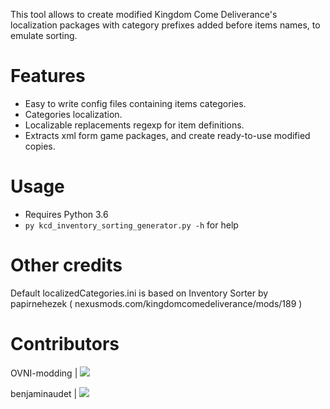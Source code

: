 This tool allows to create modified Kingdom Come Deliverance's localization packages
with category prefixes added before items names, to emulate sorting.

# Features

* Easy to write config files containing items categories.
* Categories localization.
* Localizable replacements regexp for item definitions.
* Extracts xml form game packages, and create ready-to-use modified copies.

# Usage

* Requires Python 3.6
* `py kcd_inventory_sorting_generator.py -h` for help

# Other credits

Default localizedCategories.ini is based on Inventory Sorter by papirnehezek ( nexusmods.com/kingdomcomedeliverance/mods/189 )

# Contributors

OVNI-modding | [![](https://image.ibb.co/fKdNq7/Git_Hub_Mark_16px.png)](https://github.com/OVNI-modding/)

benjaminaudet | [![](https://image.ibb.co/fKdNq7/Git_Hub_Mark_16px.png)](https://github.com/benjaminaudet/)